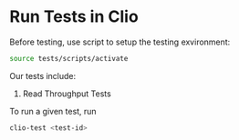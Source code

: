 # Run Tests in Clio

Before testing, use script to setup the testing exvironment:

```bash
source tests/scripts/activate
```

Our tests include:

1. Read Throughput Tests

To run a given test, run

```bash
clio-test <test-id>
```
